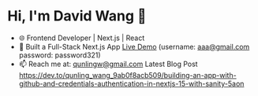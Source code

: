 # Hi, I'm David Wang 👋
- 🌐 Frontend Developer | Next.js | React
- 🚀 Built a Full-Stack Next.js App [Live Demo]([https://yc-directory-psi-pearl.vercel.app/](https://yc-directory-psi-pearl.vercel.app/)) (username: aaa@gmail.com password: password321)
- 📫 Reach me at: qunlingw@gmail.com
Latest Blog Post
https://dev.to/qunling_wang_9ab0f8acb509/building-an-app-with-github-and-credentials-authentication-in-nextjs-15-with-sanity-5aon
